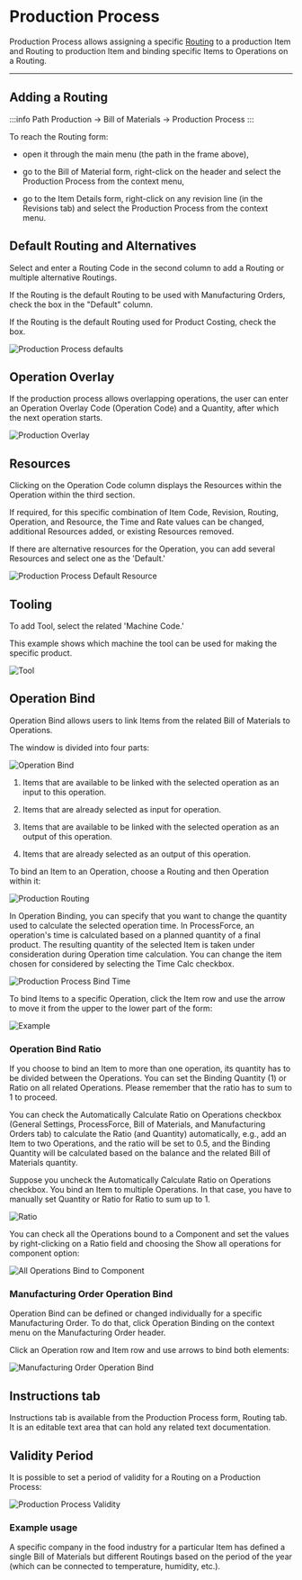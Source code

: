 # Production Process

Production Process allows assigning a specific [Routing](./../../routings/routings-overview.md) to a production Item and Routing to production Item and binding specific Items to Operations on a Routing.

---

## Adding a Routing

:::info Path
Production → Bill of Materials → Production Process
:::

To reach the Routing form:

- open it through the main menu (the path in the frame above),

- go to the Bill of Material form, right-click on the header and select the Production Process from the context menu,

- go to the Item Details form, right-click on any revision line (in the Revisions tab) and select the Production Process from the context menu.

## Default Routing and Alternatives

Select and enter a Routing Code in the second column to add a Routing or multiple alternative Routings.

If the Routing is the default Routing to be used with Manufacturing Orders, check the box in the "Default" column.

If the Routing is the default Routing used for Product Costing, check the box.

![Production Process defaults](./media/production-process-defaults.png)

## Operation Overlay

If the production process allows overlapping operations, the user can enter an Operation Overlay Code (Operation Code) and a Quantity, after which the next operation starts.

![Production Overlay](./media/production-process-overlay-operation.png)

## Resources

Clicking on the Operation Code column displays the Resources within the Operation within the third section.

If required, for this specific combination of Item Code, Revision, Routing, Operation, and Resource, the Time and Rate values can be changed, additional Resources added, or existing Resources removed.

If there are alternative resources for the Operation, you can add several Resources and select one as the 'Default.'

![Production Process Default Resource](./media/production-process-default-resource.png)

## Tooling

To add Tool, select the related 'Machine Code.'

This example shows which machine the tool can be used for making the specific product.

![Tool](./media/production-process-tool.png)

## Operation Bind

Operation Bind allows users to link Items from the related Bill of Materials to Operations.

The window is divided into four parts:

![Operation Bind](./media/production-process-operation-bind.png)

1. Items that are available to be linked with the selected operation as an input to this operation.

2. Items that are already selected as input for operation.

3. Items that are available to be linked with the selected operation as an output of this operation.

4. Items that are already selected as an output of this operation.

To bind an Item to an Operation, choose a Routing and then Operation within it:

![Production Routing](./media/production-process-bind-routing.png)

In Operation Binding, you can specify that you want to change the quantity used to calculate the selected operation time. In ProcessForce, an operation's time is calculated based on a planned quantity of a final product. The resulting quantity of the selected Item is taken under consideration during Operation time calculation. You can change the item chosen for considered by selecting the Time Calc checkbox.

![Production Process Bind Time](./media/production-process-bind-time.png)

To bind Items to a specific Operation, click the Item row and use the arrow to move it from the upper to the lower part of the form:

![Example](./media/production-process-bind-example.png)

### Operation Bind Ratio

If you choose to bind an Item to more than one operation, its quantity has to be divided between the Operations. You can set the Binding Quantity (1) or Ratio on all related Operations. Please remember that the ratio has to sum to 1 to proceed.

You can check the Automatically Calculate Ratio on Operations checkbox (General Settings, ProcessForce, Bill of Materials, and Manufacturing Orders tab) to calculate the Ratio (and Quantity) automatically, e.g., add an Item to two Operations, and the ratio will be set to 0.5, and the Binding Quantity will be calculated based on the balance and the related Bill of Materials quantity.

Suppose you uncheck the Automatically Calculate Ratio on Operations checkbox. You bind an Item to multiple Operations. In that case, you have to manually set Quantity or Ratio for Ratio to sum up to 1.

![Ratio](./media/production-process-ratio.png)

You can check all the Operations bound to a Component and set the values by right-clicking on a Ratio field and choosing the Show all operations for component option:

![All Operations Bind to Component](./media/all-operations-bind-to-component.png)

### Manufacturing Order Operation Bind

Operation Bind can be defined or changed individually for a specific Manufacturing Order. To do that, click Operation Binding on the context menu on the Manufacturing Order header.

Click an Operation row and Item row and use arrows to bind both elements:

![Manufacturing Order Operation Bind](./media/operation-bind-from-manufacturing-order.png)

## Instructions tab

Instructions tab is available from the Production Process form, Routing tab. It is an editable text area that can hold any related text documentation.

## Validity Period

It is possible to set a period of validity for a Routing on a Production Process:

![Production Process Validity](./media/production-process-validity.png)

### Example usage

A specific company in the food industry for a particular Item has defined a single Bill of Materials but different Routings based on the period of the year (which can be connected to temperature, humidity, etc.).
